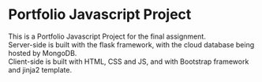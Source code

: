 # Portfolio Javascript Project
This is a Portfolio Javascript Project for the final assignment.<br />
Server-side is built with the flask framework, with the cloud database being hosted by MongoDB.<br />
Client-side is built with HTML, CSS and JS, and with Bootstrap framework and jinja2 template.